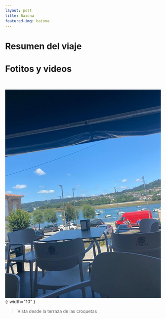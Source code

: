 ```yaml
---
layout: post
title: Baiona
featured-img: baiona
---
```


# Resumen del viaje


# Fotitos y videos

&nbsp;

![alt text](/assets/img/posts/Pontedeume/Pontedeume1.jpg){: width="10" }

> Vista desde la terraza de las croquetas

